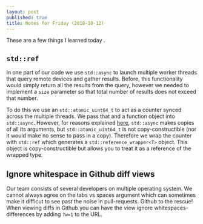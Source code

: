 ```yaml
---
layout: post
published: true
title: Notes for Friday (2018-10-12)
---
```

These are a few things I learned today .

## `std::ref`

In one part of our code we use `std::async` to launch multiple worker threads that query remote devices and gather results. Before, this functionality would simply return all the results from the query, however we needed to implement a `size` parameter so that total number of results does not exceed that number. 

To do this we use an `std::atomic_uint64_t` to act as a counter synced across the multiple threads. We pass that and a function object into `std::async`. However, for reasons explained [here](https://stackoverflow.com/questions/18359864/passing-arguments-to-stdasync-by-reference-fails), `std::async` makes copies of all its arguments, but `std::atomic_uint64_t` is not copy-constructible (nor it would make no sense to pass in a copy). Therefore we wrap the counter with `std::ref` which generates a `std::reference_wrapper<T>` object. This object is copy-constructible but allows you to treat it as a reference of the wrapped type.

## Ignore whitespace in Github diff views

Our team consists of several developers on multiple operating system. We cannot always agree on the tabs vs spaces argument which can sometimes make it difficut to see past the noise in pull-requests. Github to the rescue! When viewing diffs in Github you can have the view ignore whitespaces-differences by adding `?w=1` to the URL.
